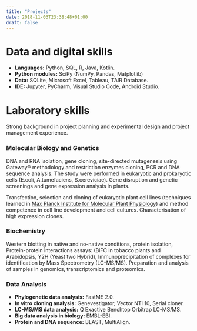 ```yaml
---
title: "Projects"
date: 2018-11-03T23:38:48+01:00
draft: false
---
```


# Data and digital skills

* **Languages:** Python, SQL, R, Java, Kotlin.
* **Python modules:** SciPy (NumPy, Pandas, Matplotlib)
* **Data:** SQLite, Microsoft Excel, Tableau, TAIR Database.
* **IDE:** Jupyter, PyCharm, Visual Studio Code, Android Studio.

# Laboratory skills

Strong background in project planning and experimental design and project
management experience.

### Molecular Biology and Genetics

DNA and RNA isolation, gene cloning, site-directed mutagenesis using Gateway®
methodology and restriction enzymes cloning, PCR and DNA sequence analysis.
The study were performed in eukaryotic and prokaryotic cells (E.coli,
A.tumefaciens, S.cereviciae).
Gene disruption and genetic screenings and gene expression analysis in plants.

Transfection, selection and cloning of eukaryotic plant cell lines
(techniques learned in
[Max Planck Institute for Molecular Plant Physiology](http://www.mpimp-golm.mpg.de/2168/en))
and method competence in cell line development and cell cultures.
Characterisation of high expression clones.

### Biochemistry

Western blotting in native and no-native conditions, protein isolation,
Protein-protein interactions assays: (BiFC in tobacco plants and Arabidopsis,
Y2H (Yeast two Hybrid), Immunoprecipitation of complexes for identification
by Mass Spectrometry (LC-MS/MS).
Preparation and analysis of samples in genomics, transcriptomics and proteomics.

### Data Analysis
* **Phylogenetic data analysis:** FastME 2.0.
* **In vitro cloning analysis:** Genevestigator, Vector NTI 10, Serial cloner.
* **LC-MS/MS data analysis:** Q Exactive Benchtop Orbitrap LC-MS/MS.
* **Big data analysis in biology:** EMBL-EBI.
* **Protein and DNA sequence:** BLAST, MultiAlign.
